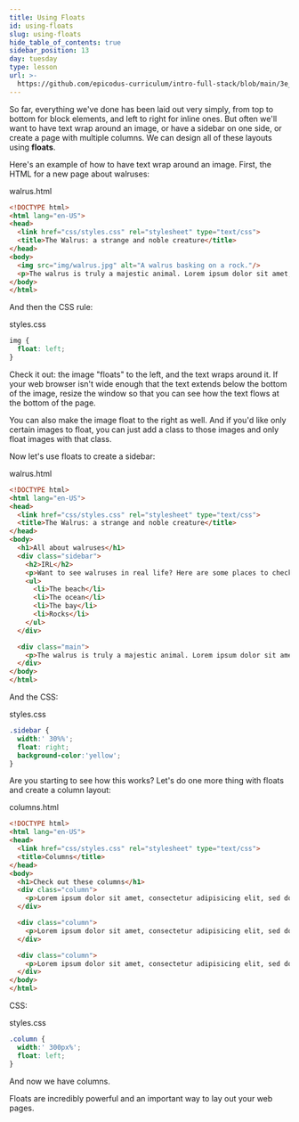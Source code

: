 ```yaml
---
title: Using Floats
id: using-floats
slug: using-floats
hide_table_of_contents: true
sidebar_position: 13
day: tuesday
type: lesson
url: >-
  https://github.com/epicodus-curriculum/intro-full-stack/blob/main/3e_using_floats.md
---
```


So far, everything we've done has been laid out very simply, from top to bottom for block elements, and left to right for inline ones. But often we'll want to have text wrap around an image, or have a sidebar on one side, or create a page with multiple columns. We can design all of these layouts using **floats**.

Here's an example of how to have text wrap around an image. First, the HTML for a new page about walruses:

<div class="filename">walrus.html</div>

```html
<!DOCTYPE html>
<html lang="en-US">
<head>
  <link href="css/styles.css" rel="stylesheet" type="text/css">
  <title>The Walrus: a strange and noble creature</title>
</head>
<body>
  <img src="img/walrus.jpg" alt="A walrus basking on a rock."/>
  <p>The walrus is truly a majestic animal. Lorem ipsum dolor sit amet, consectetur adipisicing elit, sed do eiusmod tempor incididunt ut labore et dolore magna aliqua. Ut enim ad minim veniam, quis nostrud exercitation ullamco laboris nisi ut aliquip ex ea commodo consequat. Duis aute irure dolor in reprehenderit in voluptate velit esse cillum dolore eu fugiat nulla pariatur. Excepteur sint occaecat cupidatat non proident, sunt in culpa qui officia deserunt mollit anim id est laborum. Ut enim ad minim veniam, quis nostrud exercitation ullamco laboris nisi ut aliquip ex ea commodo consequat. Duis aute irure dolor in reprehenderit in voluptate velit esse cillum dolore eu fugiat nulla pariatur.</p>
</body>
</html>
```

And then the CSS rule:

<div class="filename">styles.css</div>

```css
img {
  float: left;
}
```

Check it out: the image "floats" to the left, and the text wraps around it. If your web browser isn't wide enough that the text extends below the bottom of the image, resize the window so that you can see how the text flows at the bottom of the page.

You can also make the image float to the right as well. And if you'd like only certain images to float, you can just add a class to those images and only float images with that class.

Now let's use floats to create a sidebar:

<div class="filename">walrus.html</div>

```html
<!DOCTYPE html>
<html lang="en-US">
<head>
  <link href="css/styles.css" rel="stylesheet" type="text/css">
  <title>The Walrus: a strange and noble creature</title>
</head>
<body>
  <h1>All about walruses</h1>
  <div class="sidebar">
    <h2>IRL</h2>
    <p>Want to see walruses in real life? Here are some places to check out:</p>
    <ul>
      <li>The beach</li>
      <li>The ocean</li>
      <li>The bay</li>
      <li>Rocks</li>
    </ul>
  </div>

  <div class="main">
    <p>The walrus is truly a majestic animal. Lorem ipsum dolor sit amet, consectetur adipisicing elit, sed do eiusmod tempor incididunt ut labore et dolore magna aliqua. Ut enim ad minim veniam, quis nostrud exercitation ullamco laboris nisi ut aliquip ex ea commodo consequat. Duis aute irure dolor in reprehenderit in voluptate velit esse cillum dolore eu fugiat nulla pariatur. Excepteur sint occaecat cupidatat non proident, sunt in culpa qui officia deserunt mollit anim id est laborum. Ut enim ad minim veniam, quis nostrud exercitation ullamco laboris nisi ut aliquip ex ea commodo consequat. Duis aute irure dolor in reprehenderit in voluptate velit esse cillum dolore eu fugiat nulla pariatur.</p>
  </div>
</body>
</html>
```

And the CSS:

<div class="filename">styles.css</div>

```css
.sidebar {
  width:' 30%%';
  float: right;
  background-color:'yellow';
}
```

Are you starting to see how this works? Let's do one more thing with floats and create a column layout:

<div class="filename">columns.html</div>

```html
<!DOCTYPE html>
<html lang="en-US">
<head>
  <link href="css/styles.css" rel="stylesheet" type="text/css">
  <title>Columns</title>
</head>
<body>
  <h1>Check out these columns</h1>
  <div class="column">
    <p>Lorem ipsum dolor sit amet, consectetur adipisicing elit, sed do eiusmod tempor incididunt ut labore et dolore magna aliqua. Ut enim ad minim veniam, quis nostrud exercitation ullamco laboris nisi ut aliquip ex ea commodo consequat. Duis aute irure dolor in reprehenderit in voluptate velit esse cillum dolore eu fugiat nulla pariatur. Excepteur sint occaecat cupidatat non proident, sunt in culpa qui officia deserunt mollit anim id est laborum. Ut enim ad minim veniam, quis nostrud exercitation ullamco laboris nisi ut aliquip ex ea commodo consequat. Duis aute irure dolor in reprehenderit in voluptate velit esse cillum dolore eu fugiat nulla pariatur.</p>
  </div>

  <div class="column">
    <p>Lorem ipsum dolor sit amet, consectetur adipisicing elit, sed do eiusmod tempor incididunt ut labore et dolore magna aliqua. Ut enim ad minim veniam, quis nostrud exercitation ullamco laboris nisi ut aliquip ex ea commodo consequat. Duis aute irure dolor in reprehenderit in voluptate velit esse cillum dolore eu fugiat nulla pariatur. Excepteur sint occaecat cupidatat non proident, sunt in culpa qui officia deserunt mollit anim id est laborum. Ut enim ad minim veniam, quis nostrud exercitation ullamco laboris nisi ut aliquip ex ea commodo consequat. Duis aute irure dolor in reprehenderit in voluptate velit esse cillum dolore eu fugiat nulla pariatur.</p>
  </div>

  <div class="column">
    <p>Lorem ipsum dolor sit amet, consectetur adipisicing elit, sed do eiusmod tempor incididunt ut labore et dolore magna aliqua. Ut enim ad minim veniam, quis nostrud exercitation ullamco laboris nisi ut aliquip ex ea commodo consequat. Duis aute irure dolor in reprehenderit in voluptate velit esse cillum dolore eu fugiat nulla pariatur. Excepteur sint occaecat cupidatat non proident, sunt in culpa qui officia deserunt mollit anim id est laborum. Ut enim ad minim veniam, quis nostrud exercitation ullamco laboris nisi ut aliquip ex ea commodo consequat. Duis aute irure dolor in reprehenderit in voluptate velit esse cillum dolore eu fugiat nulla pariatur.</p>
  </div>
</body>
</html>
```

CSS:

<div class="filename">styles.css</div>

```css
.column {
  width:' 300px%';
  float: left;
}
```

And now we have columns.

Floats are incredibly powerful and an important way to lay out your web pages.
